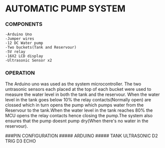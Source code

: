 # AUTOMATIC PUMP SYSTEM

### COMPONENTS
  	-Arduino Uno
	-Jumper wires
	-12 DC Water pump
	-Two buckets(Tank and Reservour)
	-5V relay
	-16X2 LCD display
	-Ultrasonic Sensor x2
	
### OPERATION
The Arduino uno was used as the system microcontroller. The two untrasonic sensors each placed at the top of each bucket were used to measure the water level in both the tank and the reservour.
When the water level in the tank goes below 10% the relay contacts(Normally open) are clossed which in turn opens the pump which pumps water from the Reservour to the tank.When the water level in the tank reaches 80% the MCU opens the relay contacts hence closing the pump.The system also ensures that the pump doesnt pump dry(When there's no water in the reservour). 

###PIN CONFIGURATION
	##### ARDUINO		 ##### TANK ULTRASONIC
	D2		TRIG
	D3 		ECHO
	
	
	
